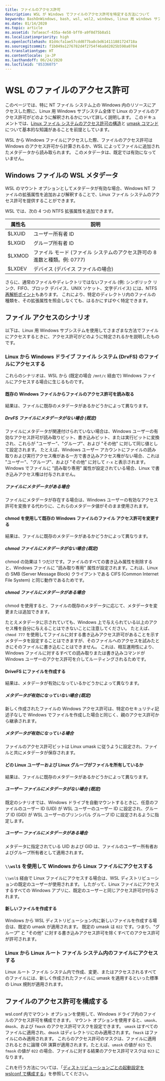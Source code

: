 ```yaml
---
title: ファイルのアクセス許可
description: WSL が Windows でファイルのアクセス許可を特定する方法について
keywords: BashOnWindows, bash, wsl, wsl2, windows, linux 用 windows サブシステム, windowssubsystem, ubuntu, debian, suse, windows 10, ファイル, アクセス許可
ms.date: 01/14/2020
ms.topic: article
ms.assetid: 7afaeacf-435a-4e58-bff0-a9f0d75b8a51
ms.localizationpriority: high
ms.openlocfilehash: 81d4cfa1ae57cdd077ba8cbd614111881724718a
ms.sourcegitcommit: f1b049a1276782d4f2754f46a8d2025b598a0784
ms.translationtype: HT
ms.contentlocale: ja-JP
ms.lasthandoff: 06/24/2020
ms.locfileid: "85336075"
---
```

# <a name="file-permissions-for-wsl"></a>WSL のファイルのアクセス許可

このページでは、特に NT ファイル システム上の Windows 内のリソースにアクセスした際に、Linux 用 Windows サブシステム全体で Linux のファイルのアクセス許可がどのように解釈されるかについて詳しく説明します。 このドキュメントでは、[Linux ファイル システムのアクセス許可の構造](https://wiki.archlinux.org/index.php/File_permissions_and_attributes)と [umask コマンド](https://en.wikipedia.org/wiki/Umask)について基本的な知識があることを前提としています。

WSL から Windows ファイルにアクセスした際、ファイルのアクセス許可は Windows のアクセス許可から計算されるか、WSL によってファイルに追加されたメタデータから読み取られます。 このメタデータは、既定では有効になっていません。

## <a name="wsl-metadata-on-windows-files"></a>Windows ファイルの WSL メタデータ

WSL のマウント オプションとしてメタデータが有効な場合、Windows NT ファイルの拡張属性を追加および解釈することで、Linux ファイル システムのアクセス許可を提供することができます。

WSL では、次の 4 つの NTFS 拡張属性を追加できます。

| 属性名 | 説明 |
| --- | --- |
| $LXUID | ユーザー所有者 ID |
| $LXGID | グループ所有者 ID |
| $LXMOD | ファイル モード (ファイル システムのアクセス許可の 8 進数と種類。例: 0777) |
| $LXDEV | デバイス (デバイス ファイルの場合) |

さらに、通常のファイルやディレクトリではないファイル (例: シンボリック リンク、FIFO、ブロック デバイス、UNIX ソケット、文字デバイス) には、NTFS [再解析ポイント](https://docs.microsoft.com/windows/win32/fileio/reparse-points)もあります。 これにより、特定のディレクトリ内のファイルの種類を、その拡張属性を照会しなくても、はるかにすばやく特定できます。

## <a name="file-access-scenarios"></a>ファイル アクセスのシナリオ

以下は、Linux 用 Windows サブシステムを使用してさまざまな方法でファイルにアクセスするときに、アクセス許可がどのように特定されるかを説明したものです。

### <a name="accessing-files-in-the-windows-drive-file-system-drvfs-from-linux"></a>Linux から Windows ドライブ ファイル システム (DrvFS) のファイルにアクセスする

これらのシナリオは、WSL から (既定の場合 `/mnt/c` 経由で) Windows ファイルにアクセスする場合に生じるものです。

#### <a name="reading-file-permissions-from-an-existing-windows-file"></a>既存の Windows ファイルからファイルのアクセス許可を読み取る

結果は、ファイルに既存のメタデータがあるかどうかによって異なります。

##### <a name="drvfs-file-does-not-have-metadata-default"></a>DrvFS ファイルにメタデータがない場合 (既定)

ファイルにメタデータが関連付けられていない場合は、Windows ユーザーの有効なアクセス許可が読み取りビット、書き込みビット、または実行ビットに変換され、これらが "ユーザー"、"グループ"、および "その他" に対して同じ値として設定されます。 たとえば、Windows ユーザー アカウントにファイルの読み取りおよび実行アクセス権がある一方で書き込みアクセス権がない場合、これは "ユーザー"、"グループ"、および "その他" に対して `r-x` と表示されます。 Windows でファイルに "読み取り専用" 属性が設定されている場合、Linux で書き込みアクセス権は付与されません。

##### <a name="the-file-has-metadata"></a>ファイルにメタデータがある場合

ファイルにメタデータが存在する場合は、Windows ユーザーの有効なアクセス許可を変換する代わりに、これらのメタデータ値がそのまま使用されます。

#### <a name="changing-file-permissions-on-an-existing-windows-file-using-chmod"></a>chmod を使用して既存の Windows ファイルのファイル アクセス許可を変更する

結果は、ファイルに既存のメタデータがあるかどうかによって異なります。

##### <a name="chmod-file-does-not-have-metadata-default"></a>chmod ファイルにメタデータがない場合 (既定)

chmod の効果は 1 つだけです。ファイルのすべての書き込み属性を削除すると、Windows ファイルに "読み取り専用" 属性が設定されます。これは、Linux の SMB (Server Message Block) クライアントである CIFS (Common Internet File System) と同じ動作であるためです。

##### <a name="chmod-file-has-metadata"></a>chmod ファイルにメタデータがある場合

chmod を使用すると、ファイルの既存のメタデータに応じて、メタデータを変更または追加できます。 

たとえメタデータに示されていても、Windows 上で与えられている以上のアクセス権を自分に与えることはできないことに注意してください。 たとえば、`chmod 777` を使用してファイルに対する書き込みアクセス許可があることを示すメタデータを設定することはできますが、そのファイルへのアクセスを試みたときにそのファイルに書き込むことはできません。 これは、相互運用性により、Windows ファイルに対するすべての読み取りまたは書き込みコマンドが Windows ユーザーのアクセス許可を介してルーティングされるためです。

#### <a name="creating-a-file-in-drivefs"></a>DriveFS にファイルを作成する

結果は、メタデータが有効になっているかどうかによって異なります。

##### <a name="metadata-is-not-enabled-default"></a>メタデータが有効になっていない場合 (既定)

新しく作成されたファイルの Windows アクセス許可は、特定のセキュリティ記述子なしで Windows でファイルを作成した場合と同じく、親のアクセス許可から継承されます。

##### <a name="metadata-is-enabled"></a>メタデータが有効になっている場合

ファイルのアクセス許可ビットは Linux umask に従うように設定され、ファイルと共にメタデータが保存されます。

#### <a name="which-linux-user-and-linux-group-owns-the-file"></a>どの Linux ユーザーおよび Linux グループがファイルを所有しているか 

結果は、ファイルに既存のメタデータがあるかどうかによって異なります。

##### <a name="user-file-does-not-have-metadata-default"></a>ユーザー ファイルにメタデータがない場合 (既定)

既定のシナリオでは、Windows ドライブを自動マウントするときに、任意のファイルのユーザー ID (UID) が WSL ユーザーのユーザー ID に設定され、グループ ID (GID) が WSL ユーザーのプリンシパル グループ ID に設定されるように指定します。

##### <a name="user-file-has-metadata"></a>ユーザー ファイルにメタデータがある場合

メタデータに指定されている UID および GID は、ファイルのユーザー所有者およびグループ所有者として適用されます。

### <a name="accessing-linux-files-from-windows-using-wsl"></a>`\\wsl$` を使用して Windows から Linux ファイルにアクセスする

`\\wsl$` 経由で Linux ファイルにアクセスする場合は、WSL ディストリビューションの既定のユーザーが使用されます。 したがって、Linux ファイルにアクセスするすべての Windows アプリに、既定のユーザーと同じアクセス許可が付与されます。

#### <a name="creating-a-new-file"></a>新しいファイルを作成する

Windows から WSL ディストリビューション内に新しいファイルを作成する場合は、既定の umask が適用されます。 既定の umask は `022` です。つまり、"グループ" と "その他" に対する書き込みアクセス許可を除くすべてのアクセス許可が許可されます。 

### <a name="accessing-files-in-the-linux-root-file-system-from-linux"></a>Linux から Linux ルート ファイル システム内のファイルにアクセスする

Linux ルート ファイル システム内で作成、変更、またはアクセスされるすべてのファイルには、新しく作成されたファイルに umask を適用するといった標準の Linux 規則が適用されます。

## <a name="configuring-file-permissions"></a>ファイルのアクセス許可を構成する

wsl.conf 内でマウント オプションを使用して、Windows ドライブ内のファイルのアクセス許可を構成できます。 マウント オプションを使用すると、`umask`、`dmask`、および `fmask` のアクセス許可マスクを設定できます。 `umask` はすべてのファイルに適用され、`dmask` はディレクトリにのみ適用されます。`fmask` はファイルにのみ適用されます。 これらのアクセス許可のマスクは、ファイルに適用されるときに論理 OR 演算が適用されます。たとえば、`umask` の値が `023` で、`fmask` の値が `022` の場合、ファイルに対する結果のアクセス許可マスクは `023` になります。

これを行う方法については、「[ディストリビューションごとの起動設定を wslconf で構成する](./wsl-config.md#configure-per-distro-launch-settings-with-wslconf)」を参照してください。
